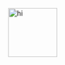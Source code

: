 <!-- ### Hi, 👋 I am Rajashree Parhi -->
<img alt="hi" src="https://c.tenor.com/lAr_Fip4Sx0AAAAi/woman-raising-hand-joypixels.gif" align="left"  width= "100vw"/>


<!--
**rajashree23/rajashree23** is a ✨ _special_ ✨ repository because its `README.md` (this file) appears on your GitHub profile.

Here are some ideas to get you started:

- 🔭 I’m currently working on ...
- 🌱 I’m currently learning ...
- 👯 I’m looking to collaborate on ...
- 🤔 I’m looking for help with ...
- 💬 Ask me about ...
- 📫 How to reach me: ...
- 😄 Pronouns: ...
- ⚡ Fun fact: ...
-->
